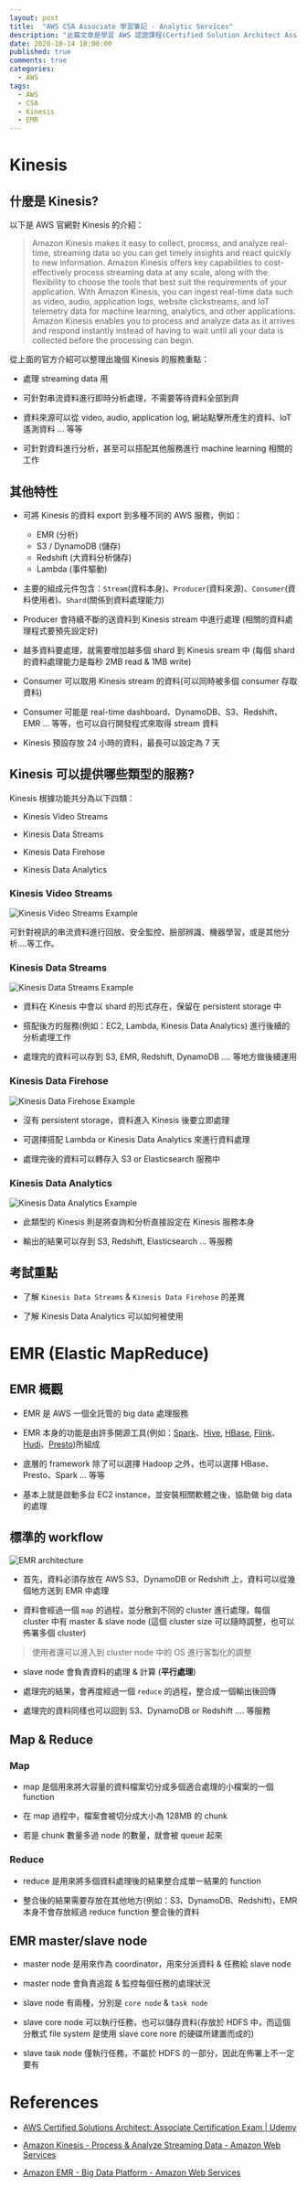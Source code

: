 ```yaml
---
layout: post
title:  "AWS CSA Associate 學習筆記 - Analytic Services"
description: "此篇文章是學習 AWS 認證課程(Certified Solution Architect Associate)內容時所留下的學習筆記，主要內容為資料分析相關服務的特性介紹"
date: 2020-10-14 18:00:00
published: true
comments: true
categories:
  - AWS
tags:
  - AWS
  - CSA
  - Kinesis
  - EMR
---
```



Kinesis
=======

## 什麼是 Kinesis?

以下是 AWS 官網對 Kinesis 的介紹：

> Amazon Kinesis makes it easy to collect, process, and analyze real-time, streaming data so you can get timely insights and react quickly to new information. Amazon Kinesis offers key capabilities to cost-effectively process streaming data at any scale, along with the flexibility to choose the tools that best suit the requirements of your application. With Amazon Kinesis, you can ingest real-time data such as video, audio, application logs, website clickstreams, and IoT telemetry data for machine learning, analytics, and other applications. Amazon Kinesis enables you to process and analyze data as it arrives and respond instantly instead of having to wait until all your data is collected before the processing can begin.

從上面的官方介紹可以整理出幾個 Kinesis 的服務重點：

- 處理 streaming data 用

- 可針對串流資料進行即時分析處理，不需要等待資料全部到齊

- 資料來源可以從 video, audio, application log, 網站點擊所產生的資料、IoT 遙測資料 ... 等等

- 可針對資料進行分析，甚至可以搭配其他服務進行 machine learning 相關的工作


## 其他特性

- 可將 Kinesis 的資料 export 到多種不同的 AWS 服務，例如：
  - EMR (分析)
  - S3 / DynamoDB (儲存)
  - Redshift (大資料分析儲存)
  - Lambda (事件驅動)

- 主要的組成元件包含：`Stream`(資料本身)、`Producer`(資料來源)、`Consumer`(資料使用者)、`Shard`(關係到資料處理能力)

- Producer 會持續不斷的送資料到 Kinesis stream 中進行處理 (相關的資料處理程式要預先設定好)

- 越多資料要處理，就需要增加越多個 shard 到 Kinesis sream 中 (每個 shard 的資料處理能力是每秒 2MB read & 1MB write)

- Consumer 可以取用 Kinesis stream 的資料(可以同時被多個 consumer 存取資料)

- Consumer 可能是 real-time dashboard、DynamoDB、S3、Redshift、EMR ... 等等，也可以自行開發程式來取得 stream 資料

- Kinesis 預設存放 24 小時的資料，最長可以設定為 7 天


## Kinesis 可以提供哪些類型的服務?

Kinesis 根據功能共分為以下四類：

- Kinesis Video Streams

- Kinesis Data Streams

- Kinesis Data Firehose

- Kinesis Data Analytics

### Kinesis Video Streams

![Kinesis Video Streams Example](/blog/images/aws/KinesisVideoStreams_Example.png)

可針對視訊的串流資料進行回放、安全監控、臉部辨識、機器學習，或是其他分析....等工作。

### Kinesis Data Streams

![Kinesis Data Streams Example](/blog/images/aws/KinesisDataStreams_Example.png)

- 資料在 Kinesis 中會以 shard 的形式存在，保留在 persistent storage 中

- 搭配後方的服務(例如：EC2, Lambda, Kinesis Data Analytics) 進行後續的分析處理工作

- 處理完的資料可以存到 S3, EMR, Redshift, DynamoDB .... 等地方做後續運用

### Kinesis Data Firehose

![Kinesis Data Firehose Example](/blog/images/aws/KinesisDataFirehose_Example.png)

- 沒有 persistent storage，資料進入 Kinesis 後要立即處理

- 可選擇搭配 Lambda or Kinesis Data Analytics 來進行資料處理

- 處理完後的資料可以轉存入 S3 or Elasticsearch 服務中

### Kinesis Data Analytics

![Kinesis Data Analytics Example](/blog/images/aws/KinesisDataAnalytics_Example.png)

- 此類型的 Kinesis 則是將查詢和分析直接設定在 Kinesis 服務本身

- 輸出的結果可以存到 S3, Redshift, Elasticsearch ... 等服務

## 考試重點

- 了解 `Kinesis Data Streams` & `Kinesis Data Firehose` 的差異

- 了解 Kinesis Data Analytics 可以如何被使用



EMR (Elastic MapReduce)
=======================

## EMR 概觀

- EMR 是 AWS 一個全託管的 big data 處理服務

- EMR 本身的功能是由許多開源工具(例如：[Spark](https://spark.apache.org/)、[Hive](https://hive.apache.org/), [HBase](https://hbase.apache.org/), [Flink](https://flink.apache.org/)、[Hudi](https://hudi.apache.org/)、[Presto](https://prestodb.io/))所組成

- 底層的 framework 除了可以選擇 Hadoop 之外，也可以選擇 HBase、Presto、Spark ... 等等

- 基本上就是啟動多台 EC2 instance，並安裝相關軟體之後，協助做 big data 的處理


## 標準的 workflow

![EMR architecture](/blog/images/aws/EMR_arch.png)

- 首先，資料必須存放在 AWS S3、DynamoDB or Redshift 上，資料可以從幾個地方送到 EMR 中處理

- 資料會經過一個 `map` 的過程，並分散到不同的 cluster 進行處理，每個 cluster 中有 master & slave node (這個 cluster size 可以隨時調整，也可以佈署多個 cluster)
> 使用者還可以進入到 cluster node 中的 OS 進行客製化的調整

- slave node 會負責資料的處理 & 計算 (**平行處理**)

- 處理完的結果，會再度經過一個 `reduce` 的過程，整合成一個輸出後回傳

- 處理完的資料同樣也可以回到 S3、DynamoDB or Redshift .... 等服務


## Map & Reduce

### Map

- map 是個用來將大容量的資料檔案切分成多個適合處理的小檔案的一個 function

- 在 map 過程中，檔案會被切分成大小為 128MB 的 chunk

- 若是 chunk 數量多過 node 的數量，就會被 queue 起來

### Reduce

- reduce 是用來將多個資料處理後的結果整合成單一結果的 function

- 整合後的結果需要存放在其他地方(例如：S3、DynamoDB、Redshift)，EMR 本身不會存放經過 reduce function 整合後的資料


## EMR master/slave node

- master node 是用來作為 coordinator，用來分派資料 & 任務給 slave node

- master node 會負責追蹤 & 監控每個任務的處理狀況

- slave node 有兩種，分別是 `core node` & `task node`

- slave core node 可以執行任務，也可以儲存資料(存放於 HDFS 中，而這個分散式 file system 是使用 slave core nore 的硬碟所建置而成的)

- slave task node 僅執行任務，不屬於 HDFS 的一部分，因此在佈署上不一定要有



References
==========

- [AWS Certified Solutions Architect: Associate Certification Exam | Udemy](https://www.udemy.com/course/aws-certified-solutions-architect-associate/)


- [Amazon Kinesis - Process & Analyze Streaming Data - Amazon Web Services](https://aws.amazon.com/kinesis)

- [Amazon EMR - Big Data Platform - Amazon Web Services](https://aws.amazon.com/emr)